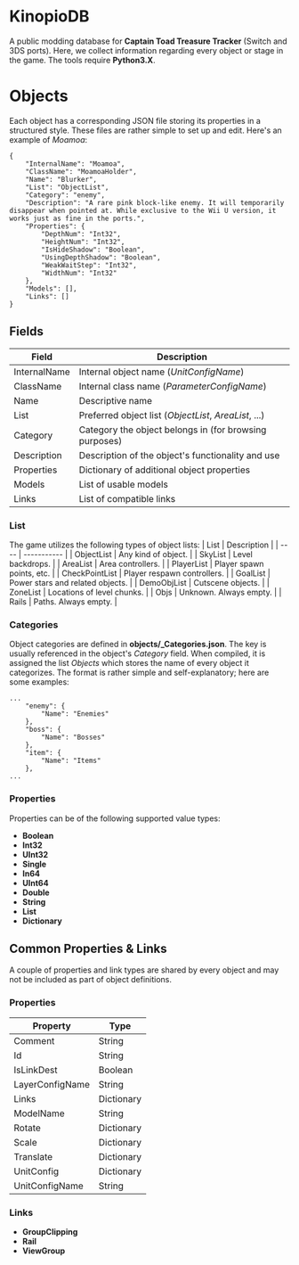 # KinopioDB
A public modding database for **Captain Toad Treasure Tracker** (Switch and 3DS ports). Here, we collect information regarding every object or stage in the game. The tools require **Python3.X**.

# Objects
Each object has a corresponding JSON file storing its properties in a structured style. These files are rather simple to set up and edit. Here's an example of *Moamoa*:
```
{
    "InternalName": "Moamoa",
    "ClassName": "MoamoaHolder",
    "Name": "Blurker",
    "List": "ObjectList",
    "Category": "enemy",
    "Description": "A rare pink block-like enemy. It will temporarily disappear when pointed at. While exclusive to the Wii U version, it works just as fine in the ports.",
    "Properties": {
        "DepthNum": "Int32",
        "HeightNum": "Int32",
        "IsHideShadow": "Boolean",
        "UsingDepthShadow": "Boolean",
        "WeakWaitStep": "Int32",
        "WidthNum": "Int32"
    },
    "Models": [],
    "Links": []
}
```

## Fields
| Field | Description |
| ----- | ----------- |
| InternalName | Internal object name (*UnitConfigName*) |
| ClassName | Internal class name (*ParameterConfigName*) |
| Name | Descriptive name |
| List | Preferred object list (*ObjectList*, *AreaList*, ...) |
| Category | Category the object belongs in (for browsing purposes) |
| Description | Description of the object's functionality and use |
| Properties | Dictionary of additional object properties |
| Models | List of usable models |
| Links | List of compatible links |

### List
The game utilizes the following types of object lists:
| List | Description |
| ---- | ----------- |
| ObjectList | Any kind of object. |
| SkyList | Level backdrops. |
| AreaList | Area controllers. |
| PlayerList | Player spawn points, etc. |
| CheckPointList | Player respawn controllers. |
| GoalList | Power stars and related objects. |
| DemoObjList | Cutscene objects. |
| ZoneList | Locations of level chunks. |
| Objs | Unknown. Always empty. |
| Rails | Paths. Always empty. |

### Categories
Object categories are defined in **objects/_Categories.json**. The key is usually referenced in the object's *Category* field. When compiled, it is assigned the list *Objects* which stores the name of every object it categorizes. The format is rather simple and self-explanatory; here are some examples:
```
...
	"enemy": {
		"Name": "Enemies"
	},
	"boss": {
		"Name": "Bosses"
	},
	"item": {
		"Name": "Items"
	},
...
```

### Properties
Properties can be of the following supported value types:
* **Boolean**
* **Int32**
* **UInt32**
* **Single**
* **In64**
* **UInt64**
* **Double**
* **String**
* **List**
* **Dictionary**

## Common Properties & Links
A couple of properties and link types are shared by every object and may not be included as part of object definitions.

### Properties
| Property | Type |
| -------- | ---- |
| Comment | String |
| Id | String |
| IsLinkDest | Boolean |
| LayerConfigName | String |
| Links | Dictionary |
| ModelName | String |
| Rotate | Dictionary |
| Scale | Dictionary |
| Translate | Dictionary |
| UnitConfig | Dictionary |
| UnitConfigName | String |

### Links
* **GroupClipping**
* **Rail**
* **ViewGroup**